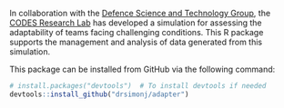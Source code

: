 
<!-- README.md is generated from README.Rmd. Please edit that file -->
In collaboration with the [Defence Science and Technology Group](http://www.dst.defence.gov.au/), the [CODES Research Lab](http://sydney.edu.au/science/psychology/lab/codes/) has developed a simulation for assessing the adaptability of teams facing challenging conditions. This R package supports the management and analysis of data generated from this simulation.

This package can be installed from GitHub via the following command:

``` r
# install.packages("devtools")  # To install devtools if needed
devtools::install_github("drsimonj/adapter")
```

